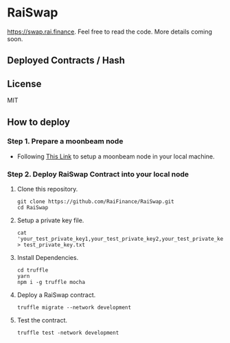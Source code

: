 # RaiSwap

https://swap.rai.finance. Feel free to read the code. More details coming soon.

## Deployed Contracts / Hash

## License

MIT

## How to deploy

### Step 1. Prepare a moonbeam node

- Following [This Link](https://docs.moonbeam.network/getting-started/local-node/setting-up-a-node/) to setup a moonbeam
  node in your local machine.

### Step 2. Deploy RaiSwap Contract into your local node

1. Clone this repository.
    ```shell
   git clone https://github.com/RaiFinance/RaiSwap.git
   cd RaiSwap 
   ```    

2. Setup a private key file.
    ```shell
   cat 'your_test_private_key1,your_test_private_key2,your_test_private_key3' > test_private_key.txt  
   ```

3. Install Dependencies.
   ```shell
   cd truffle
   yarn
   npm i -g truffle mocha 
   ```

4. Deploy a RaiSwap contract.
    ```shell
    truffle migrate --network development
    ```
   
5. Test the contract.
   ```shell
   truffle test -network development
   ```


